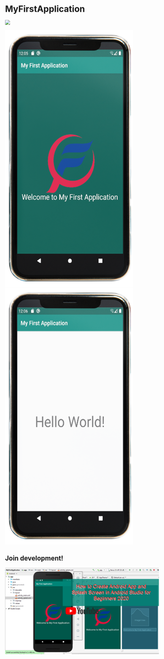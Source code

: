 # MyFirstApplication

<a href="docs_resources/MyFirstApplication.apk"><img src="https://play.google.com/intl/en_us/badges/images/generic/en_badge_web_generic.png" height="75"></a>

<img src="docs_resources/splash_screen.png" width="420"/> <img src="docs_resources/hello_world_main_activity.png" width="420"/>
 
## Join development!
<a href="https://youtu.be/fNWx4C05eBw"><img src="docs_resources/how_to_create_android_app.png" width="840"></a>